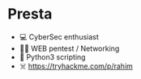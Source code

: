 # Presta
 
- 💻 CyberSec enthusiast
- 🏴‍☠️ WEB pentest / Networking
- 🐍 Python3 scripting
- ☠️ https://tryhackme.com/p/rahim

